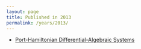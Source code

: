 ```yaml
---
layout: page
title: Published in 2013
permalink: /years/2013/
---
```


- [Port-Hamiltonian Differential-Algebraic Systems](../../port-hamiltonian-differential-algebraic-systems)

